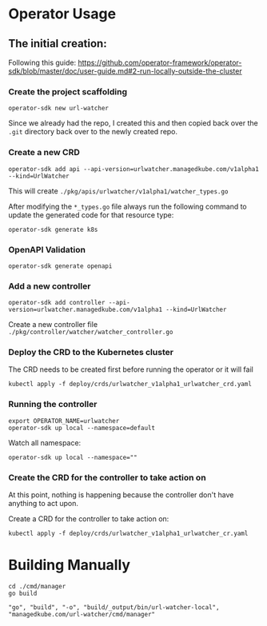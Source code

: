 # Operator Usage

## The initial creation:
Following this guide: https://github.com/operator-framework/operator-sdk/blob/master/doc/user-guide.md#2-run-locally-outside-the-cluster


### Create the project scaffolding

```
operator-sdk new url-watcher
```

Since we already had the repo, I created this and then copied back over the `.git` directory back over to the
newly created repo.


### Create a new CRD

```
operator-sdk add api --api-version=urlwatcher.managedkube.com/v1alpha1 --kind=UrlWatcher
```

This will create `./pkg/apis/urlwatcher/v1alpha1/watcher_types.go`

After modifying the `*_types.go` file always run the following command to update the generated code for that resource type:

```
operator-sdk generate k8s
```

### OpenAPI Validation

```
operator-sdk generate openapi
```

### Add a new controller

```
operator-sdk add controller --api-version=urlwatcher.managedkube.com/v1alpha1 --kind=UrlWatcher
```

Create a new controller file `./pkg/controller/watcher/watcher_controller.go`

### Deploy the CRD to the Kubernetes cluster

The CRD needs to be created first before running the operator or it will fail

```
kubectl apply -f deploy/crds/urlwatcher_v1alpha1_urlwatcher_crd.yaml
```

### Running the controller

```
export OPERATOR_NAME=urlwatcher
operator-sdk up local --namespace=default
```

Watch all namespace:

```
operator-sdk up local --namespace=""
```

### Create the CRD for the controller to take action on
At this point, nothing is happening because the controller don't have anything to act upon.

Create a CRD for the controller to take action on:

```
kubectl apply -f deploy/crds/urlwatcher_v1alpha1_urlwatcher_cr.yaml
```

# Building Manually

```
cd ./cmd/manager
go build
```

```
"go", "build", "-o", "build/_output/bin/url-watcher-local", "managedkube.com/url-watcher/cmd/manager"
```